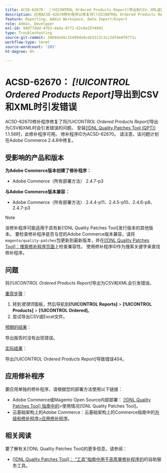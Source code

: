 ```yaml
---
title: ACSD-62670： [!UICONTROL Ordered Products Report]导出到CSV，XML返回404错误
description: 应用ACSD-62670修补程序以修复将[!UICONTROL Ordered Products Report]导出为CSV和XML时引发错误的Adobe Commerce问题。
feature: Reporting, Admin Workspace, Data Import/Export
role: Admin, Developer
exl-id: 99d77ddd-4fb3-4eda-8771-62c0e25f49d1
type: Troubleshooting
source-git-commit: 3469da56c15499de4ceb5313c3cc2dfde0f0771c
workflow-type: tm+mt
source-wordcount: '283'
ht-degree: 0%

---
```


# ACSD-62670： *[!UICONTROL Ordered Products Report]*&#x200B;导出到CSV和XML时引发错误

ACSD-62670修补程序修复了将&#x200B;*[!UICONTROL Ordered Products Report]*&#x200B;导出为CSV和XML时会引发错误的问题。 安装[[!DNL Quality Patches Tool (QPT)]](https://experienceleague.adobe.com/docs/commerce-operations/tools/quality-patches-tool/usage.html?lang=zh-Hans) 1.1.56时，此修补程序可用。 修补程序ID为ACSD-62670。 请注意，该问题计划在Adobe Commerce 2.4.8中修复。

## 受影响的产品和版本

**为Adobe Commerce版本创建了修补程序：**

* Adobe Commerce（所有部署方法） 2.4.7-p3

**与Adobe Commerce版本兼容：**

* Adobe Commerce（所有部署方法） 2.4.4-p11、2.4.5-p10、2.4.6-p8、2.4.7-p3

>[!NOTE]
>
>该修补程序可能适用于具有新[!DNL Quality Patches Tool]发行版本的其他版本。 要检查修补程序是否与您的Adobe Commerce版本兼容，请将`magento/quality-patches`包更新到最新版本，并在[[!DNL Quality Patches Tool]：搜索修补程序页面](https://experienceleague.adobe.com/tools/commerce-quality-patches/index.html?lang=zh-Hans)上检查兼容性。 使用修补程序ID作为搜索关键字来查找修补程序。

## 问题

将&#x200B;*[!UICONTROL Ordered Products Report]*&#x200B;导出为CSV和XML会引发错误。

<u>重现步骤</u>：

1. 转到&#x200B;*管理员*&#x200B;面板，然后导航到&#x200B;**[!UICONTROL Reports]** > **[!UICONTROL Products]** > **[!UICONTROL Ordered]**。
1. 尝试导出CSV或Excel文件。

<u>预期的结果</u>：

导出报告时没有出现错误。

<u>实际结果</u>：

导出&#x200B;*[!UICONTROL Ordered Products Report]*&#x200B;导致错误404。

## 应用修补程序

要应用单独的修补程序，请根据您的部署方法使用以下链接：

* Adobe Commerce或Magento Open Source内部部署： [[!DNL Quality Patches Tool] 指南中的](/help/tools/quality-patches-tool/usage.md)>使用情况[!DNL Quality Patches Tool]。
* 云基础架构上的Adobe Commerce：云基础架构上的Commerce指南中的[升级和修补程序>应用修补程序](https://experienceleague.adobe.com/docs/commerce-cloud-service/user-guide/develop/upgrade/apply-patches.html?lang=zh-Hans)。

## 相关阅读

要了解有关[!DNL Quality Patches Tool]的更多信息，请参阅：

* [[!DNL Quality Patches Tool]： “工具”指南中用于高质量修补程序的](/help/tools/quality-patches-tool/quality-patches-tool-to-self-serve-quality-patches.md)的自助服务工具。
